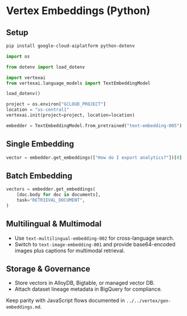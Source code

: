# Vertex Embeddings (Python)

## Setup

```bash
pip install google-cloud-aiplatform python-dotenv
```

```python
import os

from dotenv import load_dotenv

import vertexai
from vertexai.language_models import TextEmbeddingModel

load_dotenv()

project = os.environ["GCLOUD_PROJECT"]
location = "us-central1"
vertexai.init(project=project, location=location)

embedder = TextEmbeddingModel.from_pretrained("text-embedding-005")
```
 
 ## Single Embedding
 
 ```python
 vector = embedder.get_embeddings(["How do I export analytics?"])[0]
```
 
 ## Batch Embedding
 
 ```python
 vectors = embedder.get_embeddings(
     [doc.body for doc in documents],
     task="RETRIEVAL_DOCUMENT",
 )
```
 
 ## Multilingual & Multimodal
 - Use `text-multilingual-embedding-002` for cross-language search.
 - Switch to `text-image-embedding-001` and provide base64-encoded images plus captions for multimodal retrieval.
 
 ## Storage & Governance
 - Store vectors in AlloyDB, Bigtable, or managed vector DB.
 - Attach dataset lineage metadata in BigQuery for compliance.
 
 Keep parity with JavaScript flows documented in `../../vertex/gen-embeddings.md`.
